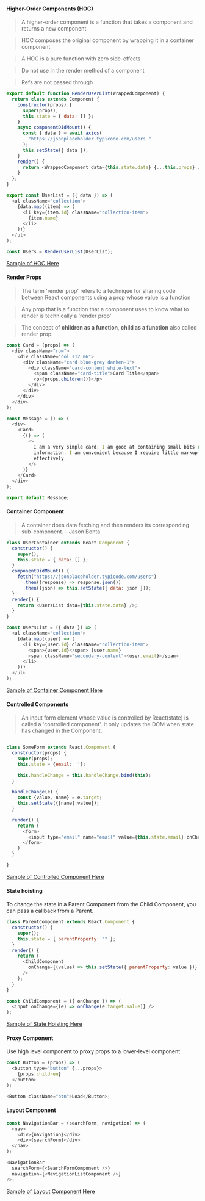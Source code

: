 #### Higher-Order Components (HOC)

> A higher-order component is a function that takes a component and returns a new component

> HOC composes the original component by wrapping it in a container component

> A HOC is a pure function with zero side-effects

> Do not use in the render method of a component

> Refs are not passed through

```javascript
export default function RenderUserList(WrappedComponent) {
  return class extends Component {
    constructor(props) {
      super(props);
      this.state = { data: [] };
    }
    async componentDidMount() {
      const { data } = await axios(
        "https://jsonplaceholder.typicode.com/users "
      );
      this.setState({ data });
    }
    render() {
      return <WrappedComponent data={this.state.data} {...this.props} />;
    }
  };
}

export const UserList = ({ data }) => (
  <ul className="collection">
    {data.map((item) => (
      <li key={item.id} className="collection-item">
        {item.name}
      </li>
    ))}
  </ul>
);
```

```javascript
const Users = RenderUserList(UserList);
```

[Sample of HOC Here](https://github.com/yacheckalin/react-tips/tree/master/react-patterns/hoc/RenderList.js)

#### Render Props

> The term 'render prop' refers to a technique for sharing code between React components using a prop whose value is a function

> Any prop that is a function that a component uses to know what to render is technically a 'render prop'

> The concept of <strong>children as a function</strong>, <strong>child as a function</strong> also called render prop.

```javascript
const Card = (props) => (
  <div className="row">
    <div className="col s12 m6">
      <div className="card blue-grey darken-1">
        <div className="card-content white-text">
          <span className="card-title">Card Title</span>
          <p>{props.children()}</p>
        </div>
      </div>
    </div>
  </div>
);

const Message = () => (
  <div>
    <Card>
      {() => (
        <>
          I am a very simple card. I am good at containing small bits of
          information. I am convenient because I require little markup to use
          effectively.
        </>
      )}
    </Card>
  </div>
);

export default Message;
```

#### Container Component

> A container does data fetching and then renders its corresponding sub-component. - Jason Bonta

```javascript
class UserContainer extends React.Component {
  constructor() {
    super();
    this.state = { data: [] };
  }
  componentDidMount() {
    fetch("https://jsonplaceholder.typicode.com/users")
      .then((response) => response.json())
      .then((json) => this.setState({ data: json }));
  }
  render() {
    return <UsersList data={this.state.data} />;
  }
}

const UsersList = ({ data }) => (
  <ul className="collection">
    {data.map((user) => (
      <li key={user.id} className="collection-item">
        <span>{user.id}</span> {user.name}
        <span className="secondary-content">{user.email}</span>
      </li>
    ))}
  </ul>
);
```

[Sample of Container Component Here](https://github.com/yacheckalin/react-tips/tree/master/react-patterns/container-component/UserContainer.js)

#### Controlled Components

> An input form element whose value is controlled by React(state) is called a 'controlled component'.
> It only updates the DOM when state has changed in the Component.

```javascript

class SomeForm extends React.Component {
  constructor(props) {
    super(props);
    this.state = {email: ''};

    this.handleChange = this.handleChange.bind(this);
  }

  handleChange(e) {
    const {value, name} = e.target;
    this.setState({[name]:value});
  }

  render() {
    return (
      <form>
        <input type="email" name="email" value={this.state.email} onChange={this.handleChange}>
      </form>
    )
  }

}

```

[Sample of Controlled Component Here](https://github.com/yacheckalin/react-tips/tree/master/react-patterns/controlled-component/SearchForm.js)

#### State hoisting

To change the state in a Parent Component from the Child Component, you can pass a callback from a Parent.

```javascript
class ParentComponent extends React.Component {
  constructor() {
    super();
    this.state = { parentProperty: "" };
  }
  render() {
    return (
      <ChildComponent
        onChange={(value) => this.setState({ parentProperty: value })}
      />
    );
  }
}

const ChildComponent = ({ onChange }) => (
  <input onChange={(e) => onChange(e.target.value)} />
);
```

[Sample of State Hoisting Here](https://github.com/yacheckalin/react-tips/tree/master/react-patterns/state-hoisting/Clicker.js)

#### Proxy Component

Use high level component to proxy props to a lower-level component

```javascript
const Button = (props) => (
  <button type="button" {...props}>
    {props.children}
  </button>
);

<Button className="btn">Load</Button>;
```

#### Layout Component

```javascript
const NavigationBar = (searchForm, navigation) => (
  <nav>
    <div>{navigation}</div>
    <div>{searchForm}</div>
  </nav>
);

<NavigationBar
  searchForm={<SearchFormComponent />}
  navigation={<NavigationListComponent />}
/>;
```

[Sample of Layout Component Here](https://github.com/yacheckalin/react-tips/tree/master/react-patterns/layout-component/NavigationLayout.js)
